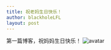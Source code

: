 ```yaml
---
title: 祝老妈生日快乐！
author: blackholeLFL
layout: post
---
```

第一篇博客，祝妈妈生日快乐！
![avatar](https://timgsa.baidu.com/timg?image&quality=80&size=b9999_10000&sec=1573641002939&di=bf3d68e81f11266ad819fcee00bbd8ef&imgtype=0&src=http%3A%2F%2Fimg.jpjww.com%2Fimg%2Fabfeee5c66d8f991.jpg)

